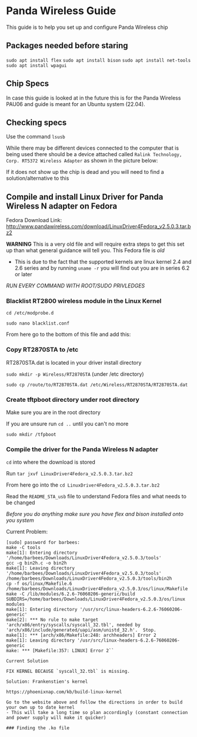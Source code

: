# Panda Wireless Guide

This guide is to help you set up and configure Panda Wireless chip

## Packages needed before staring

`sudo apt install flex`
`sudo apt install bison`
`sudo apt install net-tools`
`sudo apt install wpagui`

## Chip Specs

In case this guide is looked at in the future this is for the Panda Wireless PAU06 and guide is meant for an Ubuntu system (22.04).


## Checking specs

Use the command `lsusb`

While there may be different devices connected to the computer that is being used there should be a device attached called `Ralink Technology, Corp. RT5372 Wireless Adapter` as shown in the picture below:


If it does not show up the chip is dead and you will need to find a solution/alternative to this

## Compile and install Linux Driver for Panda Wireless N adapter on Fedora

Fedora Download Link: 
http://www.pandawireless.com/download/LinuxDriver4Fedora_v2.5.0.3.tar.bz2

**WARNING** This is a very old file and will require extra steps to get this set up than what general guidance will tell you. This Fedora file is *old*

- This is due to the fact that the supported kernels are linux kernel 2.4 and 2.6 series and by running `uname -r` you will find out you are in series 6.2 or later

*RUN EVERY COMMAND WITH ROOT/SUDO PRIVLEDGES*

### Blacklist RT2800 wireless module in the Linux Kernel

`cd /etc/modprobe.d`

`sudo nano blacklist.conf`

From here go to the bottom of this file and add this: 

### Copy RT2870STA to /etc 

RT2870STA.dat is located in your driver install directory

`sudo mkdir -p Wireless/RT2870STA` (under /etc directory)

`sudo cp /route/to/RT2870STA.dat /etc/Wireless/RT2870STA/RT2870STA.dat`

### Create tftpboot directory under root directory

Make sure you are in the root directory

If you are unsure run `cd ..` until you can't no more

`sudo mkdir /tfpboot`

### Compile the driver for the Panda Wireless N adapter

`cd` into where the download is stored

Run `tar jxvf LinuxDriver4Fedora_v2.5.0.3.tar.bz2`

From here go into the `cd LinuxDriver4Fedora_v2.5.0.3.tar.bz2`

Read the `README_STA_usb` file to understand Fedora files and what needs to be changed

*Before you do anything make sure you have flex and bison installed onto you system*

Current Problem: 
```sudo make
[sudo] password for barbees: 
make -C tools
make[1]: Entering directory '/home/barbees/Downloads/LinuxDriver4Fedora_v2.5.0.3/tools'
gcc -g bin2h.c -o bin2h
make[1]: Leaving directory '/home/barbees/Downloads/LinuxDriver4Fedora_v2.5.0.3/tools'
/home/barbees/Downloads/LinuxDriver4Fedora_v2.5.0.3/tools/bin2h
cp -f os/linux/Makefile.6 /home/barbees/Downloads/LinuxDriver4Fedora_v2.5.0.3/os/linux/Makefile
make -C /lib/modules/6.2.6-76060206-generic/build SUBDIRS=/home/barbees/Downloads/LinuxDriver4Fedora_v2.5.0.3/os/linux modules
make[1]: Entering directory '/usr/src/linux-headers-6.2.6-76060206-generic'
make[2]: *** No rule to make target 'arch/x86/entry/syscalls/syscall_32.tbl', needed by 'arch/x86/include/generated/uapi/asm/unistd_32.h'.  Stop.
make[1]: *** [arch/x86/Makefile:248: archheaders] Error 2
make[1]: Leaving directory '/usr/src/linux-headers-6.2.6-76060206-generic
make: *** [Makefile:357: LINUX] Error 2``

Current Solution

FIX KERNEL BECAUSE `syscall_32.tbl` is missing. 

Solution: Frankenstien's kernel

https://phoenixnap.com/kb/build-linux-kernel

Go to the website above and follow the directions in order to build your own up to date kernel
- This will take a long time so plan accordingly (constant connection and power supply will make it quicker)

### Finding the .ko file


